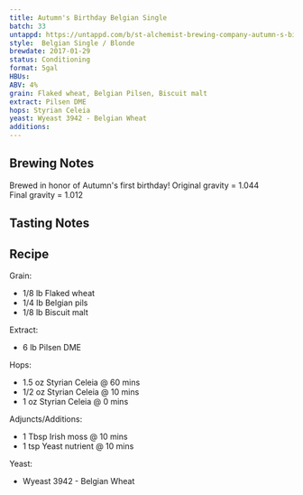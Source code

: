 ```yaml
---
title: Autumn's Birthday Belgian Single
batch: 33
untappd: https://untappd.com/b/st-alchemist-brewing-company-autumn-s-birthday-belgian-single/1948409
style:  Belgian Single / Blonde
brewdate: 2017-01-29
status: Conditioning
format: 5gal
HBUs:
ABV: 4%
grain: Flaked wheat, Belgian Pilsen, Biscuit malt
extract: Pilsen DME
hops: Styrian Celeia
yeast: Wyeast 3942 - Belgian Wheat
additions:
---
```

## Brewing Notes
Brewed in honor of Autumn's first birthday!
Original gravity = 1.044  
Final gravity = 1.012

## Tasting Notes


## Recipe
Grain:

  + 1/8 lb Flaked wheat
  + 1/4 lb Belgian pils
  + 1/8 lb Biscuit malt

Extract:

  + 6 lb Pilsen DME

Hops:

  + 1.5 oz Styrian Celeia @ 60 mins
  + 1/2 oz Styrian Celeia @ 10 mins
  + 1 oz Styrian Celeia @ 0 mins

Adjuncts/Additions:

  + 1 Tbsp Irish moss @ 10 mins
  + 1 tsp Yeast nutrient @ 10 mins

Yeast:

  + Wyeast 3942 - Belgian Wheat
